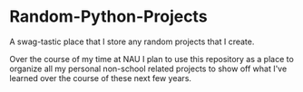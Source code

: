 # Random-Python-Projects
A swag-tastic place that I store any random projects that I create.

Over the course of my time at NAU I plan to use this repository as a place to organize all my personal non-school related projects to show off what
I've learned over the course of these next few years.

